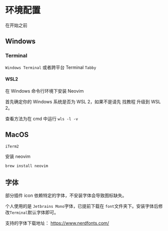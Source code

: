 # 环境配置

在开始之前

## Windows

### Terminal

`Windows Terminal` 或者跨平台 Terminal `Tabby`

#### WSL2

在 Windows 命令行环境下安装 Neovim

首先确定你的 Windows 系统是否为 WSL 2，如果不是请先 找教程 升级到 WSL 2。

查看方法为在 cmd 中运行 `wls -l -v`

## MacOS

`iTerm2`

安装 neovim

```shell
brew install neovim
```

## 字体

部分插件 icon 依赖特定的字体，不安装字体会导致图标缺失。

个人使用的是 `Jetbrains Mono`字体，已提前下载在 `font`文件夹下。安装字体后修改`Terminal`默认字体即可。

支持的字体下载地址： <https://www.nerdfonts.com/>
